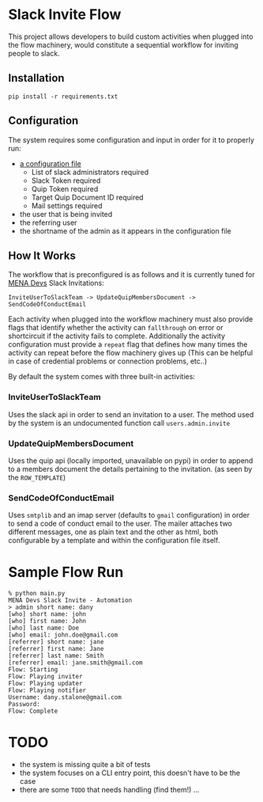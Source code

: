 # Slack Invite Flow

This project allows developers to build custom activities when plugged into
the flow machinery, would constitute a sequential workflow for inviting people
to slack.

## Installation

    pip install -r requirements.txt

## Configuration

The system requires some configuration and input in order for it to properly
run:

- [a configuration file](./config.yaml)
    - List of slack administrators required
    - Slack Token required
    - Quip Token required
    - Target Quip Document ID required
    - Mail settings required
- the user that is being invited
- the referring user
- the shortname of the admin as it appears in the configuration file

## How It Works

The workflow that is preconfigured is as follows and it is currently tuned
for [MENA Devs](https://mena-devs.slack.com) Slack Invitations:

    InviteUserToSlackTeam -> UpdateQuipMembersDocument -> SendCodeOfConductEmail

Each activity when plugged into the workflow machinery must also provide flags
that identify whether the activity can `fallthrough` on error or shortcircuit
if the activity fails to complete. Additionally the activity configuration must
provide a `repeat` flag that defines how many times the activity can repeat
before the flow machinery gives up (This can be helpful in case of credential
problems or connection problems, etc..)

By default the system comes with three built-in activities:

### InviteUserToSlackTeam

Uses the slack api in order to send an invitation to a user. The method used
by the system is an undocumented function call `users.admin.invite`

### UpdateQuipMembersDocument

Uses the quip api (locally imported, unavailable on pypi) in order to append
to a members document the details pertaining to the invitation. (as seen by
the `ROW_TEMPLATE`)

### SendCodeOfConductEmail

Uses `smtplib` and an imap server (defaults to `gmail` configuration) in order
to send a code of conduct email to the user. The mailer attaches two different
messages, one as plain text and the other as html, both configurable by a template
and within the configuration file itself.

# Sample Flow Run

    % python main.py
    MENA Devs Slack Invite - Automation
    > admin short name: dany
    [who] short name: john
    [who] first name: John
    [who] last name: Doe
    [who] email: john.doe@gmail.com
    [referrer] short name: jane
    [referrer] first name: Jane
    [referrer] last name: Smith
    [referrer] email: jane.smith@gmail.com
    Flow: Starting
    Flow: Playing inviter
    Flow: Playing updater
    Flow: Playing notifier
    Username: dany.stalone@gmail.com
    Password:
    Flow: Complete

# TODO

- the system is missing quite a bit of tests
- the system focuses on a CLI entry point, this doesn't have to be the case
- there are some `TODO` that needs handling (find them!)
...

